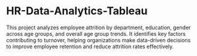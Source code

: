 # HR-Data-Analytics-Tableau
This project analyzes employee attrition by department, education, gender across age groups, and overall age group trends. It identifies key factors contributing to turnover, helping organizations make data-driven decisions to improve employee retention and reduce attrition rates effectively.
